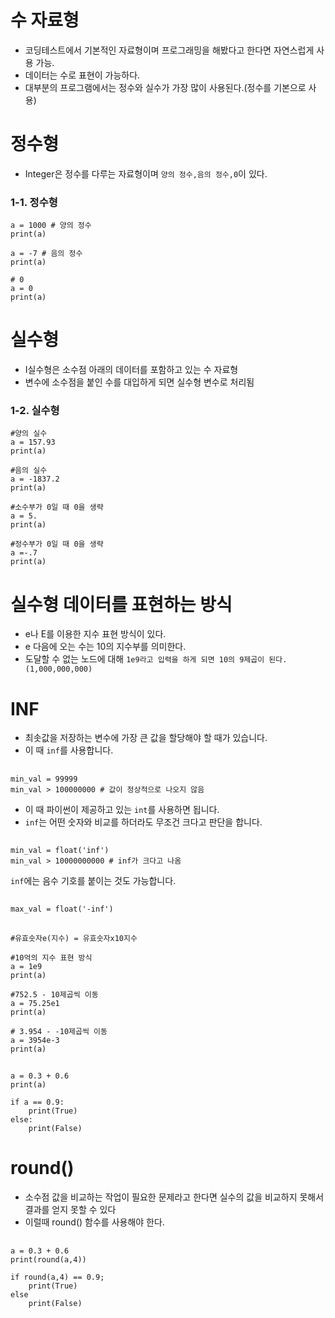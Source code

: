 # 수 자료형 

* 코딩테스트에서 기본적인 자료형이며 프로그래밍을 해봤다고 한다면 자연스럽게 사용 가능.
* 데이터는 수로 표현이 가능하다.
* 대부분의 프로그램에서는 정수와 실수가 가장 많이 사용된다.(정수를 기본으로 사용)

# 정수형

* Integer은 정수를 다루는 자료형이며 `양의 정수,음의 정수,0`이 있다. 

### 1-1. 정수형
	a = 1000 # 양의 정수
	print(a)
	
	a = -7 # 음의 정수
	print(a)
	
	# 0
	a = 0
	print(a)

# 실수형

* I실수형은 소수점 아래의 데이터를 포함하고 있는 수 자료형
* 변수에 소수점을 붙인 수를 대입하게 되면 실수형 변수로 처리됨
	
### 1-2. 실수형
	#양의 실수
	a = 157.93
	print(a)
	
	#음의 실수
	a = -1837.2
	print(a)
	
	#소수부가 0일 때 0을 생략
	a = 5.
	print(a)
	
	#정수부가 0일 때 0을 생략
	a =-.7
	print(a)
	
# 실수형 데이터를 표현하는 방식

* e나 E를 이용한 지수 표현 방식이 있다.
* e 다음에 오는 수는 10의 지수부를 의미한다.
* 도달할 수 없는 노드에 대해 
`1e9라고 입력을 하게 되면 10의 9제곱이 된다. (1,000,000,000)`

# INF

* 최솟값을 저장하는 변수에 가장 큰 값을 할당해야 할 때가 있습니다.
* 이 때 `inf`를 사용합니다.

## 	
	min_val = 99999
	min_val > 100000000 # 값이 정상적으로 나오지 않음

* 이 때 파이썬이 제공하고 있는 `int`를 사용하면 됩니다. 
* `inf`는 어떤 숫자와 비교를 하더라도 무조건 크다고 판단을 합니다.

##
	min_val = float('inf')
	min_val > 10000000000 # inf가 크다고 나옴

`inf`에는 음수 기호를 붙이는 것도 가능합니다.

## 
	max_val = float('-inf')

##
	#유효숫자e(지수) = 유효숫자x10지수
	
	#10억의 지수 표현 방식
	a = 1e9
	print(a)
	
	#752.5 - 10제곱씩 이동
	a = 75.25e1
	print(a)
	
	# 3.954 - -10제곱씩 이동
	a = 3954e-3
	print(a)
	
##
	a = 0.3 + 0.6
	print(a)
	
	if a == 0.9:
		print(True)
	else:
		print(False)
	
	
# round()

* 소수점 값을 비교하는 작업이 필요한 문제라고 한다면 실수의 값을 비교하지 못해서 결과를 얻지 못할 수 있다 
* 이럴때 round() 함수를 사용해야 한다.


##
	a = 0.3 + 0.6
	print(round(a,4))
	
	if round(a,4) == 0.9;
		print(True)
	else
		print(False)







